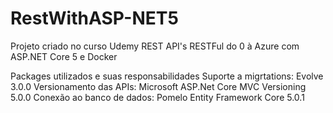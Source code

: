 # RestWithASP-NET5
Projeto criado no curso Udemy REST API's RESTFul do 0 à Azure com ASP.NET Core 5 e Docker

Packages utilizados e suas responsabilidades
Suporte a migrtations: Evolve 3.0.0
Versionamento das APIs: Microsoft ASP.Net Core MVC Versioning 5.0.0
Conexão ao banco de dados: Pomelo Entity Framework Core 5.0.1
